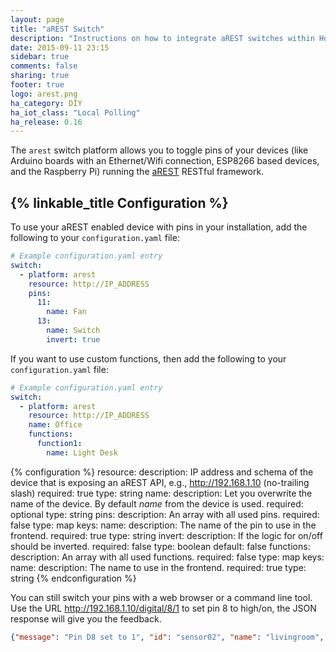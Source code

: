 ```yaml
---
layout: page
title: "aREST Switch"
description: "Instructions on how to integrate aREST switches within Home Assistant."
date: 2015-09-11 23:15
sidebar: true
comments: false
sharing: true
footer: true
logo: arest.png
ha_category: DIY
ha_iot_class: "Local Polling"
ha_release: 0.16
---
```


The `arest` switch platform allows you to toggle pins of your devices (like Arduino boards with an Ethernet/Wifi connection, ESP8266 based devices, and the Raspberry Pi) running the [aREST](http://arest.io/) RESTful framework.

## {% linkable_title Configuration %}

To use your aREST enabled device with pins in your installation, add the following to your `configuration.yaml` file:

```yaml
# Example configuration.yaml entry
switch:
  - platform: arest
    resource: http://IP_ADDRESS
    pins:
      11:
        name: Fan
      13:
        name: Switch
        invert: true
```

If you want to use custom functions, then add the following to your `configuration.yaml` file:

```yaml
# Example configuration.yaml entry
switch:
  - platform: arest
    resource: http://IP_ADDRESS
    name: Office
    functions:
      function1:
        name: Light Desk
```
{% configuration %}
resource:
  description: IP address and schema of the device that is exposing an aREST API, e.g., http://192.168.1.10 (no-trailing slash)
  required: true
  type: string
name:
  description: Let you overwrite the name of the device. By default *name* from the device is used.
  required: optional
  type: string
pins:
  description: An array with all used pins.
  required: false
  type: map
  keys:
    name:
      description: The name of the pin to use in the frontend.
      required: true
      type: string
    invert:
      description: If the logic for on/off should be inverted.
      required: false
      type: boolean
      default: false
functions:
  description: An array with all used functions.
  required: false
  type: map
  keys:
    name:
      description: The name to use in the frontend.
      required: true
      type: string
{% endconfiguration %}

You can still switch your pins with a web browser or a command line tool. Use the URL http://192.168.1.10/digital/8/1 to set pin 8 to high/on, the JSON response will give you the feedback.

```json
{"message": "Pin D8 set to 1", "id": "sensor02", "name": "livingroom", "connected": true}
```

